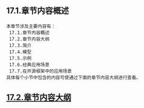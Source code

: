 
## 17.1.章节内容概述
    本章节涉及主要内容有：
     17.1.章节内容概述
     17.2.章节内容大纲
     17.3.简介
     17.4.模型
     17.5.示例
     17.6.经典应用场景
     17.7.在开源框架中的应用场景
	具体每个小节中包含的内容可使通过下面的章节内容大纲进行查看。

## <a href="/enhance/markmap/general/designpattern/designpattern-java/chapter/designpattern-java-outline5-chapter17.html" target="_blank">17.2.章节内容大纲</a>

<Markmap localtion="/enhance/markmap/general/designpattern/designpattern-java/chapter/designpattern-java-outline5-chapter17.html" height="500rem"/>


